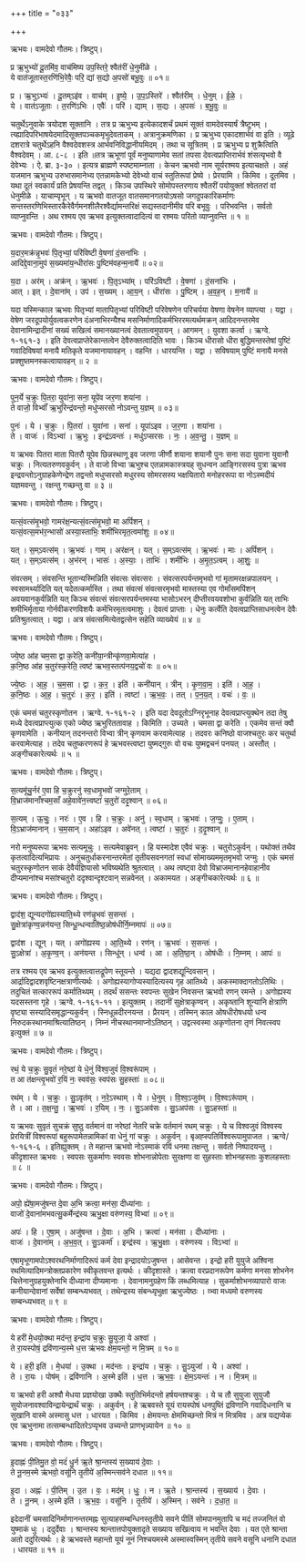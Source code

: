 +++
title = "०३३"

+++


ऋभवः। वामदेवो गौतमः। त्रिष्टुप्।

प्र ऋ॒भुभ्यो॑ दू॒तमि॑व॒ वाच॑मिष्य उप॒स्तिरे॒ श्वैत॑रीं धे॒नुमी॑ळे ।  
ये वात॑जूतास्त॒रणि॑भि॒रेवैः॒ परि॒ द्यां स॒द्यो अ॒पसो॑ बभू॒वुः ॥ ०१॥

प्र । ऋ॒भुऽभ्यः॑ । दू॒तम्ऽइ॑व । वाच॑म् । इ॒ष्ये॒ । उ॒प॒ऽस्तिरे॑ । श्वैत॑रीम् । धे॒नुम् । ई॒ळे॒ ।  
ये । वात॑ऽजूताः । त॒रणि॑ऽभिः । एवैः॑ । परि॑ । द्याम् । स॒द्यः । अ॒पसः॑ । ब॒भू॒वुः ॥

चतुर्थेऽनुवाके त्रयोदश सूक्तानि । तत्र प्र ऋभुभ्य इत्येकादशर्चं प्रथमं सूक्तं वामदेवस्यार्षं त्रैष्टुभम् । त्य्ह्यादिपरिभाषयेदमादिसूक्तपञ्चकमृभुदेवताकम् । अत्रानुक्रमणिका । प्र ऋभुभ्य एकादशार्भवं वा इति । व्यूढे दशरात्रे चतुर्थेऽहनि वैश्वदेवशस्त्र आर्भवनिविद्धानीयमिदम् । तथा च सूत्रितम् । प्र ऋभुभ्य प्र शुक्रैत्विति वैश्वदेवम् । आ. ८-८ । इति ॥तत्र ऋभूणां पूर्वं मनुष्याणामेव सतां तपसा देवत्वप्राप्तिरार्भवं शंसत्यृभवो वै देवेभ्यः । ऐ. ब्रा. ३-३० । इत्यत्र ब्राह्मणे स्पष्टमाम्नाता । केचन ऋभवो नाम सूर्यरश्मय इत्याचक्षते । अहं यजमान ऋभुभ्य उरुभासमानेभ्य एतन्नामकेभ्यो देवेभ्यो वाचं स्तुतिरूपां प्रेष्ये । प्रेरयामि । किमिव । दूतमिव । यथा दूतं स्वकार्यं प्रति प्रेषयन्ति तद्वत् । किञ्च उपस्थिरे सोमोपस्तरणाय श्वैतरीं पयोयुक्तां श्वेततरां वां धेनुमीळे । याचाम्यृभून् । य ऋभवो वातजूत वातसमानगतयोऽषसो जगदुपकारिकर्माणः सन्तस्तरणिभिस्तारकैरेवैर्गमनशीलैरश्वैर्द्यामन्तरिक्षं सद्यस्तदानीमीव परि बभूवुः । परिभवन्ति । सर्वतो व्याप्नुवन्ति । अथ रश्मय एव ऋभव इत्युक्तत्वादादित्यं वा रश्मयः परितो व्याप्नुवन्ति ॥ १ ॥

ऋभवः। वामदेवो गौतमः। त्रिष्टुप्।

य॒दार॒मक्र॑न्नृ॒भवः॑ पि॒तृभ्यां॒ परि॑विष्टी वे॒षणा॑ दं॒सना॑भिः ।  
आदिद्दे॒वाना॒मुप॑ स॒ख्यमा॑य॒न्धीरा॑सः पु॒ष्टिम॑वहन्म॒नायै॑ ॥ ०२॥

य॒दा । अर॑म् । अक्र॑न् । ऋ॒भवः॑ । पि॒तृऽभ्या॑म् । परि॑ऽविष्टी । वे॒षणा॑ । दं॒सना॑भिः ।  
आत् । इत् । दे॒वाना॑म् । उप॑ । स॒ख्यम् । आ॒य॒न् । धीरा॑सः । पु॒ष्टिम् । अ॒व॒ह॒न् । म॒नायै॑ ॥

यदा यस्मिन्काल ऋभवः पितृभ्यां मातापितृभ्यां परिविष्टी परिवेषणेन परिचर्यया वेषणा वेषनेन व्याप्त्या । यद्वा । वेषेण जरदूपयोर्युवत्वकरणेन दंअनाभिरन्यैश्च मसनिर्माणादिकर्मभिररमत्यर्थमक्रन् आदिदनन्तरमेव देवानामिन्द्रादीनां सख्यं सखित्वं समानख्यानत्वं देवतात्वमुपायन् । आगमन् । युवशा कर्त्वा । ऋग्वे. १-१६१-३ । इति देवत्वप्राप्तेरेकान्तत्वेन देवैरुक्तत्वादिति भावः । किञ्च धीरासो धीरा बुद्धिमन्तस्तेषां पुष्टिं गवादिविषयां मनायै मतिकृते यजमानायावहन् । वहन्ति । धारयन्ति । यद्वा । सविषयाम् पुष्टिं मनायै मनसे प्रक्शुष्तमनस्कत्वायावहन् ॥ २ ॥

ऋभवः। वामदेवो गौतमः। त्रिष्टुप्।

पुन॒र्ये च॒क्रुः पि॒तरा॒ युवा॑ना॒ सना॒ यूपे॑व जर॒णा शया॑ना ।  
ते वाजो॒ विभ्वाँ॑ ऋ॒भुरिन्द्र॑वन्तो॒ मधु॑प्सरसो नोऽवन्तु य॒ज्ञम् ॥ ०३॥

पुनः॑ । ये । च॒क्रुः । पि॒तरा॑ । युवा॑ना । सना॑ । यूपा॑ऽइव । ज॒र॒णा । शया॑ना ।  
ते । वाजः॑ । विऽभ्वा॑ । ऋ॒भुः । इन्द्र॑ऽवन्तः॑ । मधु॑ऽप्सरसः । नः॒ । अ॒व॒न्तु॒ । य॒ज्ञम् ॥

य ऋभवः पितरा माता पितरौ यूपेव छिन्नस्थाणू इव जरणा जीर्णौ शयाना शयानौ पुनः सना सदा युवाना युवानौ चक्रुः । नित्यतरुणवकुर्वन् । ते वाजो विभ्वा ऋभुश्च एतन्नामकास्त्रयह् सुधन्वन आङ्गिरसस्य पुत्रा ऋभव इन्द्रवन्तोऽनुग्राहकेणेन्द्रेण तद्वन्तो मधुप्सरसो मधुरस्य सोमरसस्य भक्षयितारो मनोहररूपा वा नोऽस्मदीयं यज्ञमवन्तु । रक्षन्तु गच्छन्तु वा ॥ ३ ॥

ऋभवः। वामदेवो गौतमः। त्रिष्टुप्।

यत्सं॒वत्स॑मृ॒भवो॒ गामर॑क्ष॒न्यत्सं॒वत्स॑मृ॒भवो॒ मा अपिं॑शन् ।  
यत्सं॒वत्स॒मभ॑र॒न्भासो॑ अस्या॒स्ताभिः॒ शमी॑भिरमृत॒त्वमा॑शुः ॥ ०४॥

यत् । स॒म्ऽवत्स॑म् । ऋ॒भवः॑ । गाम् । अर॑क्षन् । यत् । स॒म्ऽवत्स॑म् । ऋ॒भवः॑ । माः । अपिं॑शन् ।  
यत् । स॒म्ऽवत्स॑म् । अ॒भ॑रन् । भासः॑ । अ॒स्याः॒ । ताभिः॑ । शमी॑भिः । अ॒मृ॒त॒ऽत्वम् । आ॒शुः॒ ॥

संवत्सम् । संवसन्ति भूतान्यस्मिन्निति संवत्सः संवत्सरः । संवत्सरपर्यन्तमृभवो गां मृतामरक्षन्नपालयन् । स्वसामर्थ्यादिति यत् यदेतत्कर्मास्ति । तथा संवत्सं संवत्सरमृभवो मास्तस्या एव गोर्मांसमपिंशन् अवयवानकुर्वन्निति यत् किञ्च संवत्सं संवत्सरपर्यन्तमस्या भासोऽभरन् दीप्तीरवयवशोभा कुर्वन्निति यत् ताभिः शमीभिर्मृताया गोर्नवीकरणविशयैः कर्मभिरमृतत्वमाशुः । देवत्वं प्राप्ताः । धेनुः कर्त्वेति देवत्वप्राप्तिसाधनत्वेन देवैः प्रतिश्रुतत्वात् । यद्वा । अत्र संवत्समित्येतद्वत्सेन सहेति व्याख्येयं ॥ ४ ॥

ऋभवः। वामदेवो गौतमः। त्रिष्टुप्।

ज्ये॒ष्ठ आ॑ह चम॒सा द्वा क॒रेति॒ कनी॑या॒न्त्रीन्कृ॑णवा॒मेत्या॑ह ।  
क॒नि॒ष्ठ आ॑ह च॒तुर॑स्क॒रेति॒ त्वष्ट॑ ऋभव॒स्तत्प॑नय॒द्वचो॑ वः ॥ ०५॥

ज्ये॒ष्ठः । आ॒ह॒ । च॒म॒सा । द्वा । क॒र॒ । इति॑ । कनी॑यान् । त्रीन् । कृ॒ण॒वा॒म॒ । इति॑ । आ॒ह॒ ।  
क॒नि॒ष्ठः । आ॒ह॒ । च॒तुरः॑ । क॒र॒ । इति॑ । त्वष्टा॑ । ऋ॒भ॒वः॒ । तत् । प॒न॒य॒त् । वचः॑ । वः॒ ॥

एकं चमसं चतुरस्कृणोतन । ऋग्वे. १-१६१-२ । इति यदा देवदूतोऽग्निरृभूनाह देवत्वप्राप्त्युक्थेन तदा तेषु मध्ये देवत्वप्राप्त्युत्क एको ज्येष्ठ ऋभुरिततावाह । किमिति । उच्यते । चमसा द्वा करेति । एकमेव सन्तं क्वौ कृणवामेति । कनीयान् तदनन्तरो विभ्वा त्रीन् कृणवाम करवामेत्याह । तदवरः कनिष्ठो वाजश्चतुरः कर चतुर्था करवामेत्याह । तदेव चतुष्करणरूपं हे ऋभवस्त्वष्टा युष्मद्गुरुः वो वचः युष्मद्वचनं पनयत् । अस्तौत् । अङ्गीचकारेत्यर्थः ॥ ५ ॥

ऋभवः। वामदेवो गौतमः। त्रिष्टुप्।

स॒त्यमू॑चु॒र्नर॑ ए॒वा हि च॒क्रुरनु॑ स्व॒धामृ॒भवो॑ जग्मुरे॒ताम् ।  
वि॒भ्राज॑मानाँश्चम॒साँ अहे॒वावे॑न॒त्त्वष्टा॑ च॒तुरो॑ ददृ॒श्वान् ॥ ०६॥

स॒त्यम् । ऊ॒चुः॒ । नरः॑ । ए॒व । हि । च॒क्रुः । अनु॑ । स्व॒धाम् । ऋ॒भवः॑ । ज॒ग्मुः॒ । ए॒ताम् ।  
वि॒ऽभ्राज॑मानान् । च॒म॒सान् । अहा॑ऽइव । अवे॑नत् । त्वष्टा॑ । च॒तुरः॑ । द॒दृ॒श्वान् ॥

नरो मनुष्यरूपा ऋभवः सत्यमूचुः । सत्यमेवाब्रुवन् । हि यस्मादेश एवैवं चक्रुः । चतुरोऽकुर्वन् । यथोक्तं तथैव कृतत्वादित्यभिप्रायः । अनुचतुर्धाकरनान्तरमेतां तृतीयसवनगतां स्वधां सोमाख्यममृतमृभवो जग्मुः । एकं चमसं चतुरस्कृणोतन साकं देवैर्यज्ञियासो भविष्यथेति श्रुतत्वात् । अथ त्वष्ट्वा देवो विभ्राजमानानहेवाहानीव दीप्यमानांश्च मसांश्चतुरो ददृश्वान्दृश्टवान् सन्नवेनत् । अकामयत । अङ्गीचकारेत्यर्थः ॥ ६ ॥

ऋभवः। वामदेवो गौतमः। त्रिष्टुप्।

द्वाद॑श॒ द्यून्यदगो॑ह्यस्याति॒थ्ये रण॑न्नृ॒भवः॑ स॒सन्तः॑ ।  
सु॒क्षेत्रा॑कृण्व॒न्नन॑यन्त॒ सिन्धू॒न्धन्वाति॑ष्ठ॒न्नोष॑धीर्नि॒म्नमापः॑ ॥ ०७॥

द्वाद॑श । द्यून् । यत् । अगो॑ह्यस्य । आ॒ति॒थ्ये । रण॑न् । ऋ॒भवः॑ । स॒सन्तः॑ ।  
सु॒ऽक्षेत्रा॑ । अ॒कृ॒ण्व॒न् । अन॑यन्त । सिन्धू॑न् । धन्व॑ । आ । अ॒ति॒ष्ठ॒न् । ओष॑धीः । नि॒म्नम् । आपः॑ ॥

तत्र रश्मय एव ऋभव इत्युक्तत्वात्तद्रूपेण स्तूयन्ते । यद्यदा द्वादशद्यून्दिवसान् । आर्द्रादिद्वादशवृष्टिनक्षत्राणीत्यर्थः । अगोह्यस्यागोप्यस्यादित्यस्य गृह आतिथ्ये । अकस्माक्दागतोऽतिथिः । तदुचितं सत्काररूपं कर्मातिथ्यम् । तदर्थं ससन्तः स्वपन्तः सुखेन निवसन्त ऋभवो रणन् रमन्ते । अगोह्यस्य यदसस्तना गृहे । ऋग्वे. १-१६१-११ । इत्युक्तम् । तदानीं सुक्षेत्राकृण्वन् । अकृष्तानि शून्यानि क्षेत्राणि वृष्ट्या सस्यादिसमृद्धान्यकुर्वन् । स्निधून्नदीरनयन्त । प्रैरयन् । तस्मिन् काल ओषधीरोषधयो धन्व निरुदकस्थानमाश्रित्यातिष्ठन् । निम्नं नीचस्थानमाप्नोऽतिष्ठन् । उद्वत्स्वस्मा अकृणोतना तृणं निवत्स्वप इत्युक्तं ॥ ७ ॥

ऋभवः। वामदेवो गौतमः। त्रिष्टुप्।

रथं॒ ये च॒क्रुः सु॒वृतं॑ नरे॒ष्ठां ये धे॒नुं वि॑श्व॒जुवं॑ वि॒श्वरू॑पाम् ।  
त आ त॑क्षन्त्वृ॒भवो॑ र॒यिं नः॒ स्वव॑सः॒ स्वप॑सः सु॒हस्ताः॑ ॥ ०८॥

रथ॑म् । ये । च॒क्रुः । सु॒ऽवृत॑म् । न॒रे॒ऽस्थाम् । ये । धे॒नुम् । वि॒श्व॒ऽजुव॑म् । वि॒श्वऽरू॑पाम् ।  
ते । आ । त॒क्ष॒न्तु॒ । ऋ॒भवः॑ । र॒यिम् । नः॒ । सु॒ऽअव॑सः । सु॒ऽअप॑सः । सु॒ऽहस्ताः॑ ॥

य ऋभवः सुवृतं सुचक्रं सुष्ठु वर्तमानं वा नरेष्ठां नेतरि चक्रे वर्तमानं रथम् चक्रुः । ये च विश्वजुवं विश्वस्य प्रेरयित्रीं विश्वरूपां बहुरूपामेतन्नामिकां वा धेनुं गां चक्रुः । अकुर्वन् । बृअह्स्पतिर्विश्वरूपामुपाजत । ऋग्वे/ १-१६१-६ । इतिह्युक्तम् । ते महान्त ऋभवो नोऽस्माकं रयिं धनमा तक्षन्तु । सर्वतो निष्पादयन्तु । कीदृशास्त ऋभवः । स्वपसः सुकर्माणः स्ववसः शोभनान्नोपेताः सुरक्षणा वा सुहस्ताः शोभनहस्ताः कुशलहस्ताः ॥ ८ ॥

ऋभवः। वामदेवो गौतमः। त्रिष्टुप्।

अपो॒ ह्ये॑षा॒मजु॑षन्त दे॒वा अ॒भि क्रत्वा॒ मन॑सा॒ दीध्या॑नाः ।  
वाजो॑ दे॒वाना॑मभवत्सु॒कर्मेन्द्र॑स्य ऋभु॒क्षा वरु॑णस्य॒ विभ्वा॑ ॥ ०९॥

अपः॑ । हि । ए॒षा॒म् । अजु॑षन्त । दे॒वाः । अ॒भि । क्रत्वा॑ । मन॑सा । दीध्या॑नाः ।  
वाजः॑ । दे॒वाना॑म् । अ॒भ॒व॒त् । सु॒ऽकर्मा॑ । इन्द्र॑स्य । ऋ॒भु॒क्षाः । वरु॑णस्य । विऽभ्वा॑ ॥

एषामृभूणामपोऽश्वरथनिर्माणादिरूपं कर्म देवा इन्द्रादयोऽजुषन्त । आसेवन्त । इन्द्रो हरी युयुजे अश्विना रथमित्यादिमन्त्रोक्तप्रकारेण स्वीकृतवन्त इत्यर्थः । कीदृशास्ते । क्रत्वा वरप्रदानरूपेण कर्मणा मनसा शोभनेन चित्तेनानुग्रहयुक्तेनाभि दीध्याना दीप्यमानाः । देवानामनुग्रहेण किं लब्धमित्याह । सुकर्माशोभनव्यापारो वाजः कनीयान्देवानां सर्वेषां सम्बन्ध्यभवत् । तथेन्द्रस्य संबन्ध्यृभुक्षा ऋभुज्येष्ठः । व्भ्वा मध्यमो वरुणस्य सम्बन्ध्यभवत् ॥ ९ ॥

ऋभवः। वामदेवो गौतमः। त्रिष्टुप्।

ये हरी॑ मे॒धयो॒क्था मद॑न्त॒ इन्द्रा॑य च॒क्रुः सु॒युजा॒ ये अश्वा॑ ।  
ते रा॒यस्पोषं॒ द्रवि॑णान्य॒स्मे ध॒त्त ऋ॑भवः क्षेम॒यन्तो॒ न मि॒त्रम् ॥ १०॥

ये । हरी॒ इति॑ । मे॒धया॑ । उ॒क्था । मद॑न्तः । इन्द्रा॑य । च॒क्रुः । सु॒ऽयुजा॑ । ये । अश्वा॑ ।  
ते । रा॒यः । पोष॑म् । द्रवि॑णानि । अ॒स्मे इति॑ । ध॒त्त । ऋ॒भ॒वः॒ । क्षे॒म॒ऽयन्तः॑ । न । मि॒त्रम् ॥

य ऋभवो हरी अश्वौ मेधया प्रज्ञयोखा उक्थैः स्तुतिभिर्मदन्तो हर्षयन्तश्चक्रुः । ये च तौ सुयुजा सुयुजौ सुयोजनावश्वाविन्द्रायेन्द्रार्थं चक्रुः । अकुर्वन् । हे ऋबवस्ते यूयं रायस्पोषं धनपुष्तिं द्रविणानि गवादिधनानि च सुखानि वास्मे अस्मासु धत्त । धारयत । किमिव । क्षेमयन्तः क्षेममिच्छन्तो मित्रं न मित्रमिव । अत्र यद्यप्येक एव ऋभुनामा तत्सम्बन्धादितरेऽप्यृभव उच्यन्ते प्राणभृन्न्यायेन ॥ १० ॥

ऋभवः। वामदेवो गौतमः। त्रिष्टुप्।

इ॒दाह्नः॑ पी॒तिमु॒त वो॒ मदं॑ धु॒र्न ऋ॒ते श्रा॒न्तस्य॑ स॒ख्याय॑ दे॒वाः ।  
ते नू॒नम॒स्मे ऋ॑भवो॒ वसू॑नि तृ॒तीये॑ अ॒स्मिन्त्सव॑ने दधात ॥ ११॥

इ॒दा । अह्नः॑ । पी॒तिम् । उ॒त । वः॒ । मद॑म् । धुः॒ । न । ऋ॒ते । श्रा॒न्तस्य॑ । स॒ख्याय॑ । दे॒वाः ।  
ते । नू॒नम् । अ॒स्मे इति॑ । ऋ॒भ॒वः॒ । वसू॑नि । तृ॒तीये॑ । अ॒स्मिन् । सव॑ने । द॒धा॒त॒ ॥

इदेदानीं चमसादिनिर्माणानन्तरमह्नः सुत्याहसम्बन्धिनस्तृतीये सवने पीतिं सोमपानमुतापि च मदं तज्जनितं वो युष्माकं धुः । ददुर्देवाः । श्रान्तस्य श्रान्तात्तपोयुक्तादृते सख्याय सखित्वाय न भवन्ति देवाः । यत एते श्रान्ता अतो ददुरित्यर्थः । हे ऋभवस्ते महान्तो यूयं नूनं निश्चयमस्मे अस्मास्वस्मिन् तृतीये सवने वसूनि धनानि दधात । धारयत ॥ ११ ॥